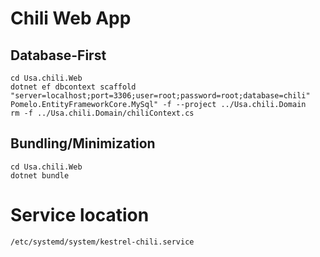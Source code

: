# Chili Web App

## Database-First
```
cd Usa.chili.Web
dotnet ef dbcontext scaffold "server=localhost;port=3306;user=root;password=root;database=chili" Pomelo.EntityFrameworkCore.MySql" -f --project ../Usa.chili.Domain
rm -f ../Usa.chili.Domain/chiliContext.cs
```

## Bundling/Minimization
```
cd Usa.chili.Web
dotnet bundle
```

# Service location
`/etc/systemd/system/kestrel-chili.service`
